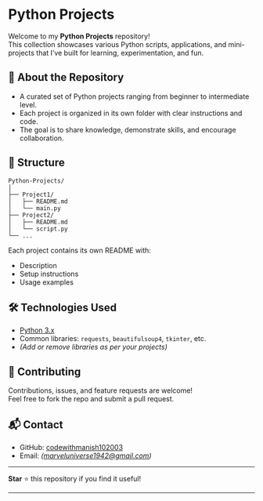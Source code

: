 # Python Projects

Welcome to my **Python Projects** repository!  
This collection showcases various Python scripts, applications, and mini-projects that I’ve built for learning, experimentation, and fun.

## 🚀 About the Repository

- A curated set of Python projects ranging from beginner to intermediate level.
- Each project is organized in its own folder with clear instructions and code.
- The goal is to share knowledge, demonstrate skills, and encourage collaboration.

## 📁 Structure

```
Python-Projects/
│
├── Project1/
│   ├── README.md
│   └── main.py
├── Project2/
│   ├── README.md
│   └── script.py
└── ...
```

Each project contains its own README with:
- Description
- Setup instructions
- Usage examples

## 🛠️ Technologies Used

- [Python 3.x](https://www.python.org/)
- Common libraries: `requests`, `beautifulsoup4`, `tkinter`, etc.
- *(Add or remove libraries as per your projects)*

## 🤝 Contributing

Contributions, issues, and feature requests are welcome!  
Feel free to fork the repo and submit a pull request.

## 📬 Contact

- GitHub: [codewithmanish102003](https://github.com/codewithmanish102003)
- Email: *(marveluniverse1942@gmail.com)*

---

**Star** ⭐ this repository if you find it useful!

---